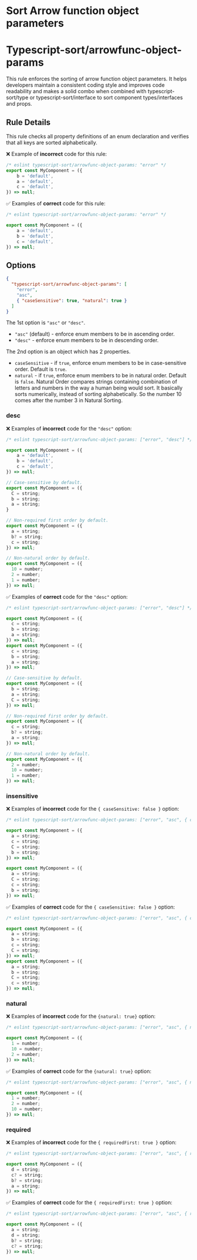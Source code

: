 # Sort Arrow function object parameters
# Typescript-sort/arrowfunc-object-params

This rule enforces the sorting of arrow function object parameters. It helps developers maintain a consistent coding style and improves code readability and makes a solid combo when combined with typescript-sort/type or typescript-sort/interface to sort component types/interfaces and props.  

## Rule Details

This rule checks all property definitions of an enum declaration and verifies that all keys are sorted alphabetically.

❌ Example of **incorrect** code for this rule:

```ts
/* eslint typescript-sort/arrowfunc-object-params: "error" */
export const MyComponent = ({
    b = 'default',
    a = 'default',
    c = 'default',
}) => null;
```

✅ Examples of **correct** code for this rule:

```ts
/* eslint typescript-sort/arrowfunc-object-params: "error" */

export const MyComponent = ({
    a = 'default',
    b = 'default',
    c = 'default',
}) => null;
```

## Options

```json
{
  "typescript-sort/arrowfunc-object-params": [
    "error",
    "asc",
    { "caseSensitive": true, "natural": true }
  ]
}
```

The 1st option is `"asc"` or `"desc"`.

- `"asc"` (default) - enforce enum members to be in ascending order.
- `"desc"` - enforce enum members to be in descending order.

The 2nd option is an object which has 2 properties.

- `caseSensitive` - if `true`, enforce enum members to be in case-sensitive order. Default is `true`.
- `natural` - if `true`, enforce enum members to be in natural order. Default is `false`. Natural Order compares strings containing combination of letters and numbers in the way a human being would sort. It basically sorts numerically, instead of sorting alphabetically. So the number 10 comes after the number 3 in Natural Sorting.

### desc

❌ Examples of **incorrect** code for the `"desc"` option:

```ts
/* eslint typescript-sort/arrowfunc-object-params: ["error", "desc"] */

export const MyComponent = ({
    a = 'default',
    b = 'default',
    c = 'default',
}) => null;

// Case-sensitive by default.
export const MyComponent = ({
  C = string;
  b = string;
  a = string;
}

// Non-required first order by default.
export const MyComponent = ({
  a = string;
  b? = string;
  c = string;
}) => null;

// Non-natural order by default.
export const MyComponent = ({
  10 = number;
  2 = number;
  1 = number;
}) => null;
```

✅ Examples of **correct** code for the `"desc"` option:

```ts
/* eslint typescript-sort/arrowfunc-object-params: ["error", "desc"] */

export const MyComponent = ({
  c = string;
  b = string;
  a = string;
}) => null;
export const MyComponent = ({
  c = string;
  b = string;
  a = string;
}) => null;

// Case-sensitive by default.
export const MyComponent = ({
  b = string;
  a = string;
  C = string;
}) => null;

// Non-required first order by default.
export const MyComponent = ({
  c = string;
  b? = string;
  a = string;
}) => null;

// Non-natural order by default.
export const MyComponent = ({
  2 = number;
  10 = number;
  1 = number;
}) => null;
```

### insensitive

❌ Examples of **incorrect** code for the `{ caseSensitive: false }` option:

```ts
/* eslint typescript-sort/arrowfunc-object-params: ["error", "asc", { caseSensitive: false }] */

export const MyComponent = ({
  a = string;
  c = string;
  C = string;
  b = string;
}) => null;

export const MyComponent = ({
  a = string;
  C = string;
  c = string;
  b = string;
}) => null;
```

✅ Examples of **correct** code for the `{ caseSensitive: false }` option:

```ts
/* eslint typescript-sort/arrowfunc-object-params: ["error", "asc", { caseSensitive: false }] */

export const MyComponent = ({
  a = string;
  b = string;
  c = string;
  C = string;
}) => null;
export const MyComponent = ({
  a = string;
  b = string;
  C = string;
  c = string;
}) => null;
```

### natural

❌ Examples of **incorrect** code for the `{natural: true}` option:

```ts
/* eslint typescript-sort/arrowfunc-object-params: ["error", "asc", { natural: true }] */

export const MyComponent = ({
  1 = number;
  10 = number;
  2 = number;
}) => null;
```

✅ Examples of **correct** code for the `{natural: true}` option:

```ts
/* eslint typescript-sort/arrowfunc-object-params: ["error", "asc", { natural: true }] */

export const MyComponent = ({
  1 = number;
  2 = number;
  10 = number;
}) => null;
```

### required

❌ Examples of **incorrect** code for the `{ requiredFirst: true }` option:

```ts
/* eslint typescript-sort/arrowfunc-object-params: ["error", "asc", { requiredFirst: true }] */

export const MyComponent = ({
  d = string;
  c? = string;
  b? = string;
  a = string;
}) => null;
```

✅ Examples of **correct** code for the `{ requiredFirst: true }` option:

```ts
/* eslint typescript-sort/arrowfunc-object-params: ["error", "asc", { requiredFirst: true }] */

export const MyComponent = ({
  a = string;
  d = string;
  b? = string;
  c? = string;
}) => null;
```
